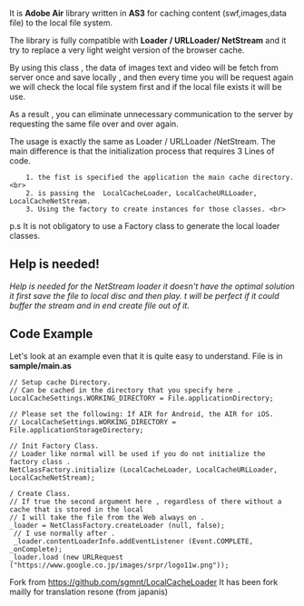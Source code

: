 It is **Adobe Air** library written in **AS3** for caching content
(swf,images,data file) to the local file system.
    
The library is fully compatible with **Loader / URLLoader/ NetStream** and it try to replace a very light weight version of the browser cache.
     
By using this class , the data of images text  and video will be fetch from server once and save locally , and then every time you will be request again we will check the local file system first and if the local file exists it will be use. 
     
     
As a result , you can eliminate unnecessary communication to the server by requesting the same file over and over again.
    
The usage is exactly the same as Loader / URLLoader /NetStream.
The main difference is that the initialization process that requires 3 Lines of code.

        1. the fist is specified the application the main cache directory.<br>
        2. is passing the  LocalCacheLoader, LocalCacheURLLoader, LocalCacheNetStream.
        3. Using the factory to create instances for those classes. <br>
     
p.s 
It is not obligatory to use a Factory class to generate the local loader classes.    
    
Help is needed!
---------------
_Help is needed for the NetStream loader it doesn't have the optimal solution it first save the file to local disc and then play.
t will be perfect if it could buffer the stream and in end create file out of it._     
    
     
## Code Example
Let's look at an example even that it is quite easy to understand. File is in  **sample/main.as**
    
     
    
     
	// Setup cache Directory.
    // Can be cached in the directory that you specify here .
    LocalCacheSettings.WORKING_DIRECTORY = File.applicationDirectory;
        
    // Please set the following: If AIR for Android, the AIR for iOS.
    // LocalCacheSettings.WORKING_DIRECTORY = File.applicationStorageDirectory;
     
    // Init Factory Class.
    // Loader like normal will be used if you do not initialize the factory class .
    NetClassFactory.initialize (LocalCacheLoader, LocalCacheURLLoader, LocalCacheNetStream);
     
    / Create Class.
    // If true the second argument here , regardless of there without a cache that is stored in the local
    // I will take the file from the Web always on .
    _loader = NetClassFactory.createLoader (null, false);
     // I use normally after .
     _loader.contentLoaderInfo.addEventListener (Event.COMPLETE, _onComplete);
	_loader.load (new URLRequest ("https://www.google.co.jp/images/srpr/logo11w.png"));
     
     
Fork from https://github.com/sgmnt/LocalCacheLoader
It has been fork mailly for translation resone (from japanis)

 